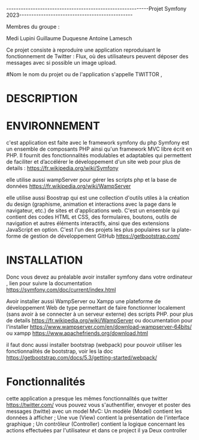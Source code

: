 -----------------------------------------------------------Projet Symfony 2023-----------------------------------------------

Membres du groupe : 

Medi Lupini
Guillaume Duquesne
Antoine Lamesch


Ce projet consiste à reproduire une application reproduisant le fonctionnement de Twitter : Flux, où des utilisateurs peuvent déposer des messages avec si possible un image
upload.

#Nom
le nom du projet ou de l'application s'appelle TWITTOR ,

# DESCRIPTION 
# ENVIRONNEMENT 

c'est application est faite avec le framework symfony du php 
Symfony est un ensemble de composants PHP ainsi qu'un framework MVC libre écrit en PHP. Il fournit des fonctionnalités modulables et adaptables qui permettent de faciliter et d’accélérer le développement d'un site web pour plus de details : https://fr.wikipedia.org/wiki/Symfony

elle utilise aussi wampServer pour gérer les scripts php et la base de données https://fr.wikipedia.org/wiki/WampServer 

elle utilise aussi Boostrap qui est une collection d'outils utiles à la création du design (graphisme, animation et interactions avec la page dans le navigateur, etc.) de sites et d'applications web. C'est un ensemble qui contient des codes HTML et CSS, des formulaires, boutons, outils de navigation et autres éléments interactifs, ainsi que des extensions JavaScript en option. C'est l'un des projets les plus populaires sur la plate-forme de gestion de développement GitHub https://getbootstrap.com/

# INSTALLATION 

Donc vous devez au préalable avoir installer symfony dans votre ordinateur , lien pour suivre la documentation https://symfony.com/doc/current/index.html

Avoir installer aussi WampServer ou Xampp une plateforme de développement Web de type  permettant de faire fonctionner localement (sans avoir à se connecter à un serveur externe) des scripts PHP. pour plus de details https://fr.wikipedia.org/wiki/WampServer ou 
documentation pour l'installer https://www.wampserver.com/en/download-wampserver-64bits/ ou xampp https://www.apachefriends.org/download.html

il faut donc aussi installer bootstrap (webpack) pour pouvoir utiliser les fonctionnalités de bootstrap, voir les la doc https://getbootstrap.com/docs/5.3/getting-started/webpack/

# Fonctionnalités 

cette application a presque les mêmes fonctionnalités que twitter  https://twitter.com/
vous pouvez vous s'authentifier, envoyer et poster des messages (twitte)
avec un model MvC:
Un modèle (Model) contient les données à afficher ;
Une vue (View) contient la présentation de l'interface graphique ;
Un contrôleur (Controller) contient la logique concernant les actions effectuées par l'utilisateur et dans ce project il ya Deux controller 

